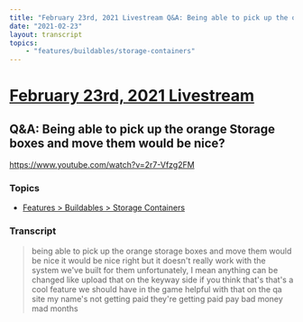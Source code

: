 ```yaml
---
title: "February 23rd, 2021 Livestream Q&A: Being able to pick up the orange Storage boxes and move them would be nice?"
date: "2021-02-23"
layout: transcript
topics:
    - "features/buildables/storage-containers"
---
```

# [February 23rd, 2021 Livestream](../2021-02-23.md)
## Q&A: Being able to pick up the orange Storage boxes and move them would be nice?
https://www.youtube.com/watch?v=2r7-Vfzg2FM

### Topics
* [Features > Buildables > Storage Containers](../topics/features/buildables/storage-containers.md)

### Transcript

> being able to pick up the orange storage boxes and move them would be nice it would be nice right but it doesn't really work with the system we've built for them unfortunately, I mean anything can be changed like upload that on the keyway side if you think that's that's a cool feature we should have in the game helpful with that on the qa site my name's not getting paid they're getting paid pay bad money mad months

